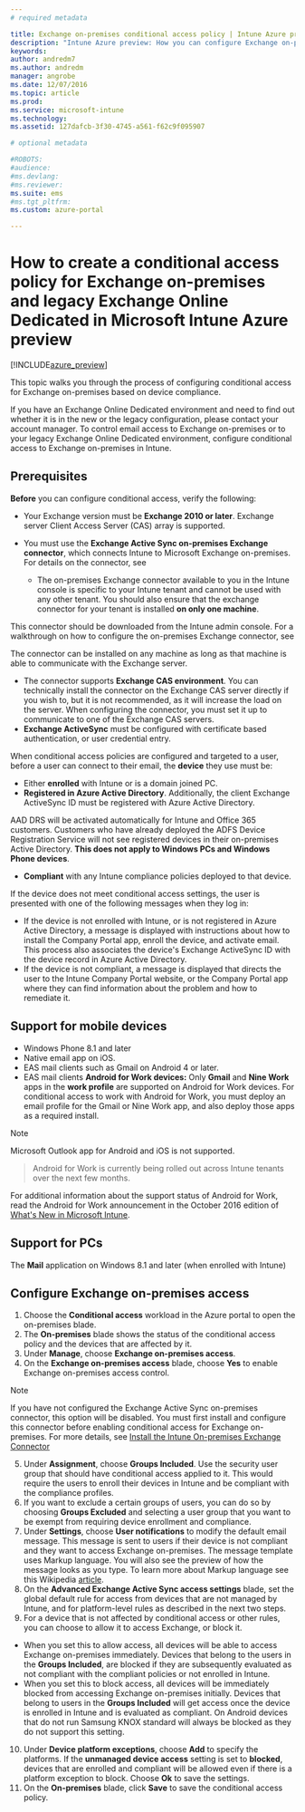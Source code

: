 ```yaml
---
# required metadata

title: Exchange on-premises conditional access policy | Intune Azure preview | Microsoft Docs
description: "Intune Azure preview: How you can configure Exchange on-premises conditional access and legacy Exchange Online Dedicated in Intune"
keywords:
author: andredm7
ms.author: andredm
manager: angrobe
ms.date: 12/07/2016
ms.topic: article
ms.prod:
ms.service: microsoft-intune
ms.technology:
ms.assetid: 127dafcb-3f30-4745-a561-f62c9f095907

# optional metadata

#ROBOTS:
#audience:
#ms.devlang:
#ms.reviewer:
ms.suite: ems
#ms.tgt_pltfrm:
ms.custom: azure-portal

---
```


# How to create a conditional access policy for Exchange on-premises and legacy Exchange Online Dedicated in Microsoft Intune Azure preview


[!INCLUDE[azure_preview](../includes/azure_preview.md)]

This topic walks you through the process of configuring conditional access for Exchange on-premises based on device compliance.

If you have an Exchange Online Dedicated environment and need to find out whether it is in the new or the legacy configuration, please contact your account manager. To control email access to Exchange on-premises or to your legacy Exchange Online Dedicated environment, configure conditional access to Exchange on-premises in Intune.

## Prerequisites

**Before** you can configure conditional access, verify the following:

- Your Exchange version must be **Exchange 2010 or later**. Exchange server Client Access Server (CAS) array is supported.
- You must use the **Exchange Active Sync on-premises Exchange connector**, which connects Intune to Microsoft Exchange on-premises. For details on the connector, see <link>

  - The on-premises Exchange connector available to you in the Intune console is specific to your Intune tenant and cannot be used with any other tenant. You should also ensure that the exchange connector for your tenant is installed **on only one machine**.

This connector should be downloaded from the Intune admin console. For a walkthrough on how to configure the on-premises Exchange connector, see <link to new topic>

The connector can be installed on any machine as long as that machine is able to communicate with the Exchange server.

- The connector supports **Exchange CAS environment**. You can technically install the connector on the Exchange CAS server directly if you wish to, but it is not recommended, as it will increase the load on the server. When configuring the connector, you must set it up to communicate to one of the Exchange CAS servers.
- **Exchange ActiveSync** must be configured with certificate based authentication, or user credential entry.

When conditional access policies are configured and targeted to a user, before a user can connect to their email, the **device** they use must be:

- Either **enrolled** with Intune or is a domain joined PC.
- **Registered in Azure Active
Directory**. Additionally, the client Exchange ActiveSync ID must be registered with Azure Active Directory.

AAD DRS will be activated automatically for Intune and Office 365 customers. Customers who have already deployed the ADFS Device Registration Service will not see registered devices in their on-premises Active Directory. **This does not apply to Windows PCs and Windows Phone devices**.

- **Compliant** with any Intune compliance policies deployed to that device.

If the device does not meet conditional access settings, the user is presented with one of the following messages when they log in:

- If the device is not enrolled with Intune, or is not registered in Azure Active Directory, a message is displayed with instructions about how to install the Company Portal app, enroll the device, and activate email. This process also associates the device's Exchange ActiveSync ID with the device record in Azure Active Directory.
- If the device is not compliant, a message is displayed that directs the user to the Intune Company Portal website, or the Company Portal app where they can find information about the problem and how to remediate it.

## Support for mobile devices

- Windows Phone 8.1 and later
- Native email app on iOS.
- EAS mail clients such as Gmail on Android 4 or later.
- EAS mail clients **Android for Work devices:** Only **Gmail** and **Nine Work** apps in the **work profile** are supported on Android for Work devices. For conditional access to work with Android for Work, you must deploy an email profile for the Gmail or Nine Work app, and also deploy those apps as a required install.

>[!NOTE]
>Microsoft Outlook app for Android and iOS is not supported.

> Android for Work is currently being rolled out across Intune tenants over the next few months.

For additional information about the support status of Android for Work, read the Android for Work announcement in the October 2016 edition of [What's New in Microsoft Intune](https://docs.microsoft.com/en-us/intune/whats-new/whats-new-archive#october-2016).

## Support for PCs

The **Mail** application on Windows 8.1 and later (when enrolled with Intune)


## Configure Exchange on-premises access

1. Choose the **Conditional access** workload in the Azure portal to open the on-premises blade.
2. The **On-premises** blade shows the status of the conditional access policy and the devices that are affected by it.
3. Under **Manage**, choose **Exchange on-premises access**.
4. On the **Exchange on-premises access** blade, choose **Yes** to enable Exchange on-premises access control.

  >[!NOTE]
  >If you have not configured the Exchange Active Sync on-premises connector, this option will be disabled.  You must first install and configure this connector before enabling conditional access for Exchange on-premises. For more details, see [Install the Intune On-premises Exchange Connector](install-intune-on-premises-exchange-connector.md)

5. Under **Assignment**, choose **Groups Included**.  Use the security user group that should have conditional access applied to it.  This would require the users to enroll their devices in Intune and be compliant with the compliance profiles.
6. If you want to exclude a certain groups of users, you can do so by choosing **Groups Excluded** and selecting a user group that you want to be exempt from requiring device enrollment and compliance.
7. Under **Settings**, choose **User notifications** to modify the default email message. This message is sent to users if their device is not compliant and they want to access Exchange on-premises. The message template uses Markup language.  You will also see the preview of how the message looks as you type. To learn more about Markup language see this Wikipedia [article](https://en.wikipedia.org/wiki/Markup_language).
8. On the **Advanced Exchange Active Sync access settings** blade, set the global default rule for access from devices that are not managed by Intune, and for platform-level rules as described in the next two steps.
9. For a device that is not affected by conditional access or other rules, you can choose to allow it to access Exchange, or block it.
  - When you set this to allow access, all devices will be able to access Exchange on-premises immediately.  Devices that belong to the users in the **Groups Included**, are blocked if they are subsequently evaluated as not compliant with the compliant policies or not enrolled in Intune.
  - When you set this to block access, all devices will be immediately blocked from accessing Exchange on-premises initially.  Devices that belong to users in the **Groups Included** will get access once the device is enrolled in Intune and is evaluated as compliant. On Android devices that do not run Samsung KNOX standard will always be blocked as they do not support this setting.
10. Under **Device platform exceptions**, choose **Add** to specify the platforms. If the **unmanaged device access** setting is set to **blocked**, devices that are enrolled and compliant will be allowed even if there is a platform exception to block. Choose **Ok** to save the settings.
11. On the **On-premises** blade, click **Save** to save the conditional access policy.
